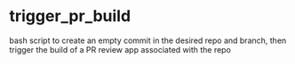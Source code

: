 # trigger_pr_build
bash script to create an empty commit in the desired repo and branch, then trigger the build of a PR review app associated with the repo
